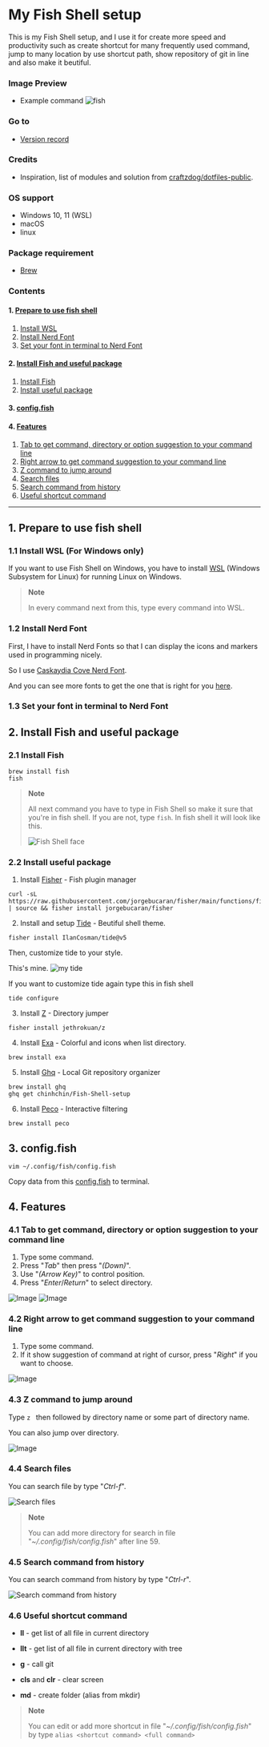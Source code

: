 # **My Fish Shell setup**
This is my Fish Shell setup, and I use it for create more speed and productivity such as create shortcut for many frequently used command, jump to many location by use shortcut path, show repository of git in line and also make it beutiful.

### **Image Preview**
- Example command
![fish](https://github.com/chinhchin/Fish-Shell-setup/blob/0.0.b.0/readme-assets/fish.png?raw=true)

### **Go to**
- [Version record](./version-record.json)

### **Credits**
- Inspiration, list of modules and solution from [craftzdog/dotfiles-public](https://github.com/craftzdog/dotfiles-public).

### **OS support**
- Windows 10, 11 (WSL)
- macOS
- linux

### **Package requirement**
- [Brew](https://github.com/chinhchin/Brew-setup.git)

### **Contents**
#### 1. [Prepare to use fish shell](./readme.md#1-prepare-to-use-fish-shell)
1. [Install WSL](./readme.md#11-install-wsl-for-windows-only)
2. [Install Nerd Font](./readme.md#12-install-nerd-font)
3. [Set your font in terminal to Nerd Font](./readme.md#13-set-your-font-in-terminal-to-nerd-font)

#### 2. [Install Fish and useful package](./readme.md#2-install-fish-and-useful-package)
1. [Install Fish](./readme.md#21-install-fish)
2. [Install useful package](./readme.md#22-install-useful-package)

#### 3. [config.fish](./readme.md#3-configfish)

#### 4. [Features](./readme.md#4-features)
1. [Tab to get command, directory or option suggestion to your command line](./readme.md#41-tab-to-get-command-directory-or-option-suggestion-to-your-command-line)
2. [Right arrow to get command suggestion to your command line](./readme.md#42-right-arrow-to-get-command-suggestion-to-your-command-line)
3. [Z command to jump around](./readme.md#43-z-command-to-jump-around)
4. [Search files](./readme.md#44-search-files)
5. [Search command from history](./readme.md#45-search-command-from-history)
6. [Useful shortcut command](./readme.md#46-useful-shortcut-command)

---

## **1. Prepare to use fish shell**
### **1.1 Install WSL** (For Windows only)
If you want to use Fish Shell on Windows, you have to install [WSL](https://github.com/chinhchin/WSL-setup.git) (Windows Subsystem for Linux) for running Linux on Windows.

> **Note**
>
> In every command next from this, type every command into WSL.

### **1.2 Install Nerd Font**
First, I have to install Nerd Fonts so that I can display the icons and markers used in programming nicely.

So I use [Caskaydia Cove Nerd Font](https://github.com/ryanoasis/nerd-fonts/releases/download/v2.1.0/CascadiaCode.zip).

And you can see more fonts to get the one that is right for you [here](https://www.nerdfonts.com/).

### **1.3 Set your font in terminal to Nerd Font**

## **2. Install Fish and useful package**
### **2.1 Install Fish**
```
brew install fish
fish
```

> **Note**
>
> All next command you have to type in Fish Shell so make it sure that you're in fish shell. If you are not, type ```fish```.
> In fish shell it will look like this.
>
> ![Fish Shell face](https://github.com/chinhchin/Fish-Shell-setup/blob/0.0.b.0//readme-assets/Install%20Fish%20and%20useful%20package/Fish%20Shell%20face.png?raw=true)

### **2.2 Install useful package**

1. Install [Fisher](https://github.com/jorgebucaran/fisher) - Fish plugin manager


```
curl -sL https://raw.githubusercontent.com/jorgebucaran/fisher/main/functions/fisher.fish | source && fisher install jorgebucaran/fisher
```
2. Install and setup [Tide](https://github.com/IlanCosman/tide) - Beutiful shell theme.
```
fisher install IlanCosman/tide@v5
```

Then, customize tide to your style.

This's mine.
![my tide](https://github.com/chinhchin/Fish-Shell-setup/blob/0.0.b.0//readme-assets/Install%20Fish%20and%20useful%20package/my%20tide.png?raw=true)

If you want to customize tide again type this in fish shell
```
tide configure
```

3. Install [Z](https://github.com/jethrokuan/z) - Directory jumper
```
fisher install jethrokuan/z
```

4. Install [Exa](https://github.com/ogham/exa) - Colorful and icons when list directory.
```
brew install exa
```

5. Install [Ghq](https://github.com/x-motemen/ghq) - Local Git repository organizer
```
brew install ghq
ghq get chinhchin/Fish-Shell-setup
```

6. Install [Peco](https://github.com/peco/peco) - Interactive filtering
```
brew install peco
```

## **3. config.fish**
```
vim ~/.config/fish/config.fish
```

Copy data from this [config.fish](./fish/config.fish) to terminal.

## **4. Features**
### **4.1 Tab to get command, directory or option suggestion to your command line**
1. Type some command.
2. Press "*Tab*" then press "*(Down)*".
3. Use "*(Arrow Key)*" to control position.
4. Press "*Enter*/*Return*" to select directory.

![Image](https://github.com/chinhchin/Fish-Shell-setup/blob/0.0.b.0//readme-assets/Features/1.png?raw=true)
![Image](https://github.com/chinhchin/Fish-Shell-setup/blob/0.0.b.0//readme-assets/Features/2.png?raw=true)

### **4.2 Right arrow to get command suggestion to your command line**
1. Type some command.
2. If it show suggestion of command at right of cursor, press "*Right*" if you want to choose.

![Image](https://github.com/chinhchin/Fish-Shell-setup/blob/0.0.b.0//readme-assets/Features/3.png?raw=true)

### **4.3 Z command to jump around**
Type ```z ``` then followed by directory name or some part of directory name.

You can also jump over directory.

![Image](https://github.com/chinhchin/Fish-Shell-setup/blob/0.0.b.0//readme-assets/Features/4.png?raw=true)

### **4.4 Search files**
You can search file by type "*Ctrl-f*".

![Search files](https://github.com/chinhchin/Fish-Shell-setup/blob/0.0.b.0//readme-assets/Features/5.png?raw=true)

> **Note**
>
> You can add more directory for search in file "*~/.config/fish/config.fish*" after line 59.

### **4.5 Search command from history**
You can search command from history by type "*Ctrl-r*".

![Search command from history](https://github.com/chinhchin/Fish-Shell-setup/blob/0.0.b.0//readme-assets/Features/6.png?raw=true)

### **4.6 Useful shortcut command**
- **ll** - get list of all file in current directory
- **llt** - get list of all file in current directory with tree

- **g** - call git

- **cls** and **clr** - clear screen

- **md** - create folder (alias from mkdir)

> **Note**
>
> You can edit or add more shortcut in file "*~/.config/fish/config.fish*" by type ```alias <shortcut command> <full command>```
